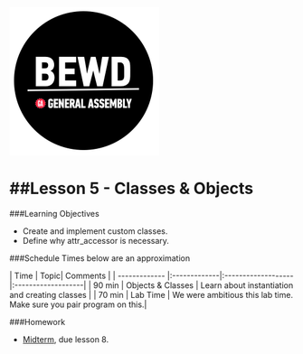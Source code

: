![BEWD_Logo](../assets/BEWD_Logo.png)

##Lesson 5 - Classes & Objects
========

###Learning Objectives

-	Create and implement custom classes.
-	Define why attr_accessor is necessary.


###Schedule
Times below are an approximation

| Time        | Topic| Comments |
| ------------- |:-------------|:-------------------|:-------------------|
| 90 min | Objects & Classes | Learn about instantiation and creating classes | 
| 70 min | Lab Time | We were ambitious this lab time. Make sure you pair program on this.|


###Homework

-	[Midterm](homework/midterm.rb), due lesson 8.




